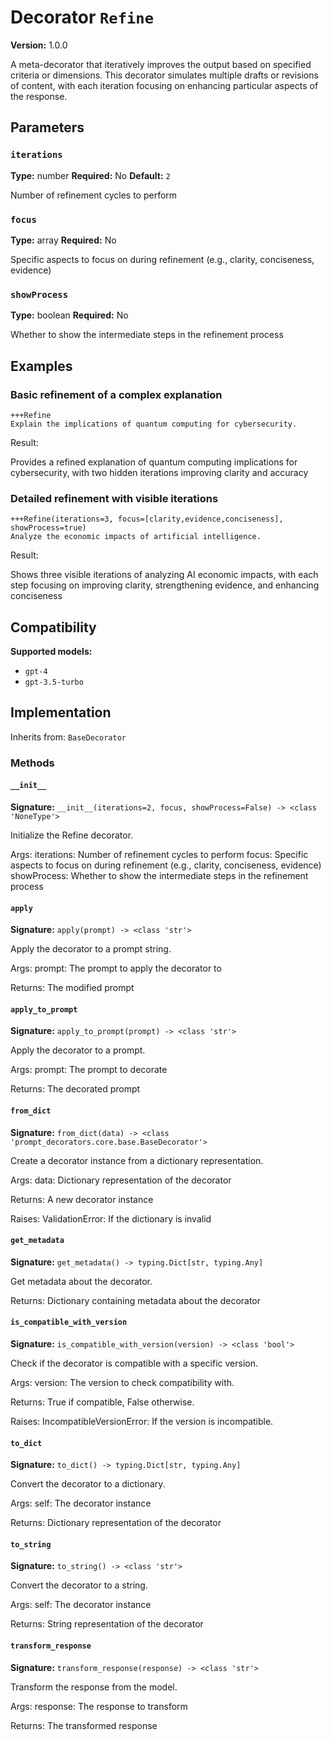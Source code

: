 # Decorator `Refine`

**Version:** 1.0.0

A meta-decorator that iteratively improves the output based on specified criteria or dimensions. This decorator simulates multiple drafts or revisions of content, with each iteration focusing on enhancing particular aspects of the response.

## Parameters

### `iterations`

**Type:** number
**Required:** No
**Default:** `2`

Number of refinement cycles to perform

### `focus`

**Type:** array
**Required:** No

Specific aspects to focus on during refinement (e.g., clarity, conciseness, evidence)

### `showProcess`

**Type:** boolean
**Required:** No

Whether to show the intermediate steps in the refinement process

## Examples

### Basic refinement of a complex explanation

```
+++Refine
Explain the implications of quantum computing for cybersecurity.
```

Result:

Provides a refined explanation of quantum computing implications for cybersecurity, with two hidden iterations improving clarity and accuracy

### Detailed refinement with visible iterations

```
+++Refine(iterations=3, focus=[clarity,evidence,conciseness], showProcess=true)
Analyze the economic impacts of artificial intelligence.
```

Result:

Shows three visible iterations of analyzing AI economic impacts, with each step focusing on improving clarity, strengthening evidence, and enhancing conciseness

## Compatibility

**Supported models:**

- `gpt-4`
- `gpt-3.5-turbo`

## Implementation

Inherits from: `BaseDecorator`

### Methods

#### `__init__`

**Signature:** `__init__(iterations=2, focus, showProcess=False) -> <class 'NoneType'>`

Initialize the Refine decorator.

Args:
    iterations: Number of refinement cycles to perform
    focus: Specific aspects to focus on during refinement (e.g., clarity, conciseness, evidence)
    showProcess: Whether to show the intermediate steps in the refinement process

#### `apply`

**Signature:** `apply(prompt) -> <class 'str'>`

Apply the decorator to a prompt string.

Args:
    prompt: The prompt to apply the decorator to


Returns:
    The modified prompt

#### `apply_to_prompt`

**Signature:** `apply_to_prompt(prompt) -> <class 'str'>`

Apply the decorator to a prompt.

Args:
    prompt: The prompt to decorate

Returns:
    The decorated prompt

#### `from_dict`

**Signature:** `from_dict(data) -> <class 'prompt_decorators.core.base.BaseDecorator'>`

Create a decorator instance from a dictionary representation.

Args:
    data: Dictionary representation of the decorator

Returns:
    A new decorator instance

Raises:
    ValidationError: If the dictionary is invalid

#### `get_metadata`

**Signature:** `get_metadata() -> typing.Dict[str, typing.Any]`

Get metadata about the decorator.

Returns:
    Dictionary containing metadata about the decorator

#### `is_compatible_with_version`

**Signature:** `is_compatible_with_version(version) -> <class 'bool'>`

Check if the decorator is compatible with a specific version.

Args:
    version: The version to check compatibility with.


Returns:
    True if compatible, False otherwise.


Raises:
    IncompatibleVersionError: If the version is incompatible.

#### `to_dict`

**Signature:** `to_dict() -> typing.Dict[str, typing.Any]`

Convert the decorator to a dictionary.

Args:
    self: The decorator instance

Returns:
    Dictionary representation of the decorator

#### `to_string`

**Signature:** `to_string() -> <class 'str'>`

Convert the decorator to a string.

Args:
    self: The decorator instance

Returns:
    String representation of the decorator

#### `transform_response`

**Signature:** `transform_response(response) -> <class 'str'>`

Transform the response from the model.

Args:
    response: The response to transform

Returns:
    The transformed response
